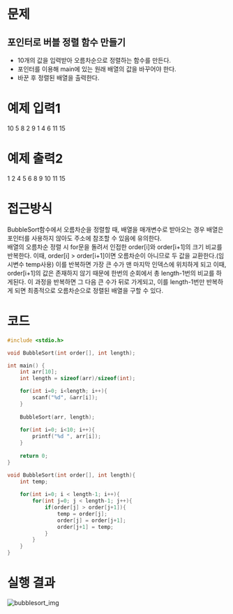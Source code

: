 # 문제
## 포인터로 버블 정렬 함수 만들기
* 10개의 값을 입력받아 오름차순으로 정렬하는 함수를 만든다.
* 포인터를 이용해 main에 있는 원래 배열의 값을 바꾸어야 한다.
* 바꾼 후 정렬된 배열을 출력한다.

# 예제 입력1
10 5 8 2 9 1 4 6 11 15

# 예제 출력2
1 2 4 5 6 8 9 10 11 15 

# 접근방식
BubbleSort함수에서 오름차순을 정렬할 때, 배열을 매개변수로 받아오는 경우 배열은 포인터를 사용하지 않아도 주소에 참조할 수 있음에 유의한다.  
배열의 오름차순 정렬 시 for문을 돌려서 인접한 order[i]와 order[i+1]의 크기 비교를 반복한다.
이때, order[i] > order[i+1]이면 오름차순이 아니므로 두 값을 교환한다.(임시변수 temp사용)
이를 반복하면 가장 큰 수가 맨 마지막 인덱스에 위치하게 되고 이때, order[i+1]의 값은 존재하지 않기 때문에 한번의 순회에서 총 length-1번의 비교를 하게된다.
이 과정을 반복하면 그 다음 큰 수가 뒤로 가게되고, 이를 length-1번만 반복하게 되면 최종적으로 오름차순으로 정렬된 배열을 구할 수 있다.

# 코드
```c
#include <stdio.h>

void BubbleSort(int order[], int length);

int main() {
	int arr[10];
	int length = sizeof(arr)/sizeof(int);

	for(int i=0; i<length; i++){
		scanf("%d", &arr[i]);
	}
	
	BubbleSort(arr, length);
	
	for(int i=0; i<10; i++){
		printf("%d ", arr[i]);
	}
	
	return 0;
}

void BubbleSort(int order[], int length){
	int temp;
	
	for(int i=0; i < length-1; i++){
		for(int j=0; j < length-1; j++){
			if(order[j] > order[j+1]){
				temp = order[j];
				order[j] = order[j+1];
				order[j+1] = temp;
			}
		}
	}
}
```

# 실행 결과
![bubblesort_img]()
